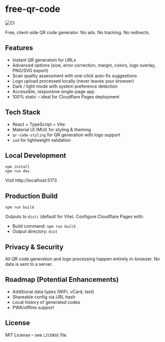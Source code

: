 # free-qr-code

![CI](https://github.com/adcaudill/free-qr-code/actions/workflows/ci.yml/badge.svg)

Free, client-side QR code generator. No ads. No tracking. No redirects.

## Features

- Instant QR generation for URLs
- Advanced options (size, error correction, margin, colors, logo overlay, PNG/SVG export)
- Scan quality assessment with one-click auto-fix suggestions
- Logo upload processed locally (never leaves your browser)
- Dark / light mode with system preference detection
- Accessible, responsive single-page app
- 100% static – ideal for Cloudflare Pages deployment

## Tech Stack

- React + TypeScript + Vite
- Material UI (MUI) for styling & theming
- `qr-code-styling` for QR generation with logo support
- `zod` for lightweight validation

## Local Development

```
npm install
npm run dev
```

Visit http://localhost:5173

## Production Build

```
npm run build
```

Outputs to `dist/` (default for Vite). Configure Cloudflare Pages with:

- Build command: `npm run build`
- Output directory: `dist`

## Privacy & Security

All QR code generation and logo processing happen entirely in-browser. No data is sent to a server.

## Roadmap (Potential Enhancements)

- Additional data types (WiFi, vCard, text)
- Shareable config via URL hash
- Local history of generated codes
- PWA/offline support

## License

MIT License – see `LICENSE` file.
